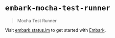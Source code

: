# `embark-mocha-test-runner`

> Mocha Test Runner

Visit [embark.status.im](https://embark.status.im/) to get started with
[Embark](https://github.com/embark-framework/embark).
